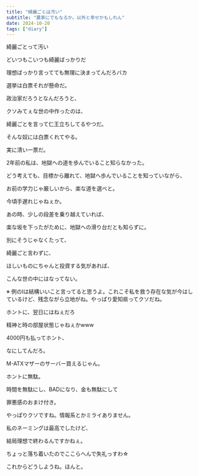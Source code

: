 ```yaml
---
title: "綺麗ごとは汚い"
subtitle: "農家にでもなるか。以外と幸せかもしれん"
date: 2024-10-20
tags: ["diary"]
---
```


綺麗ごとって汚い

どいつもこいつも綺麗ばっかりだ

理想ばっかり言ってても無理に決まってんだろバカ

選挙は白票それが懸命だ。

政治家だろうとなんだろうと、

クソみてぇな世の中作ったのは、

綺麗ごとを言って仁王立ちしてるやつだ。

そんな奴には白票くれてやる。

実に清い一票だ。

2年前の私は、地獄への道を歩んでいること知らなかった。

どう考えても、目標から離れて、地獄へ歩んでいることを知っていながら、

お前の学力じゃ厳しいから、楽な道を選べと。

今頃手遅れじゃねぇか。

あの時、少しの段差を乗り越えていれば、

楽な坂を下ったがために、地獄への滑り台だとも知らずに。

別にそうじゃなくたって、

綺麗ごと言わずに、

ほしいものにちゃんと投資する気があれば、

こんな世の中にはなってない。

※ 例のIは結構いいこと言ってると思うよ。これこそ私を救う存在な気が今はしているけど、残念ながら立地がね。やっぱり愛知県ってクソだね。

ホントに、翌日にはねぇだろ

精神と時の部屋状態じゃねぇかwww

4000円も払ってホント、

なにしてんだろ。

M-ATXマザーのサーバー買えるじゃん。

ホントに無駄。

時間を無駄にし、BADになり、金も無駄にして

罪悪感のおまけ付き。

やっぱりクソですね。情報系とかミライありません。

私のネーミングは最高でしたけど、

結局理想で終わるんですかねぇ。

ちょっと落ち着いたのでここらへんで失礼っすわ☆

これからどうしようね。ほんと。
